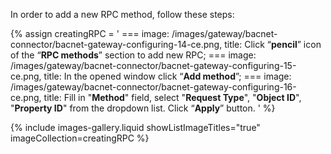 In order to add a new RPC method, follow these steps:

{% assign creatingRPC = '
    ===
        image: /images/gateway/bacnet-connector/bacnet-gateway-configuring-14-ce.png,
        title: Click “**pencil**” icon of the “**RPC methods**” section to add new RPC;
    ===
        image: /images/gateway/bacnet-connector/bacnet-gateway-configuring-15-ce.png,
        title: In the opened window click “**Add method**”;
    ===
        image: /images/gateway/bacnet-connector/bacnet-gateway-configuring-16-ce.png,
        title: Fill in "**Method**" field, select "**Request Type**", "**Object ID**", "**Property ID**" from the dropdown list. Click “**Apply**” button.
    '
%}

{% include images-gallery.liquid showListImageTitles="true" imageCollection=creatingRPC %}
